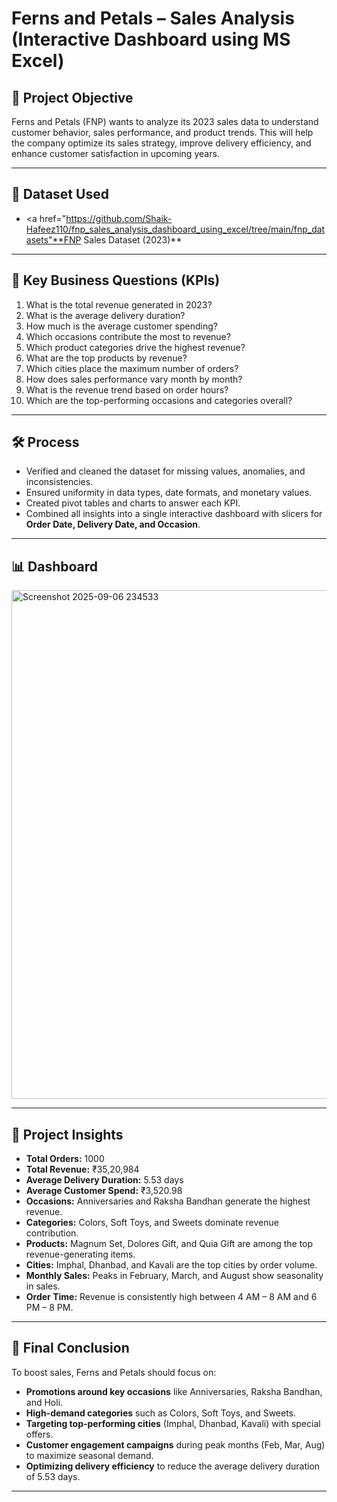 # Ferns and Petals – Sales Analysis (Interactive Dashboard using MS Excel)

## 📌 Project Objective  
Ferns and Petals (FNP) wants to analyze its 2023 sales data to understand customer behavior, sales performance, and product trends. This will help the company optimize its sales strategy, improve delivery efficiency, and enhance customer satisfaction in upcoming years.  

---

## 📂 Dataset Used  
- <a href="https://github.com/Shaik-Hafeez110/fnp_sales_analysis_dashboard_using_excel/tree/main/fnp_datasets"**FNP Sales Dataset (2023)**</a>

---

## 🎯 Key Business Questions (KPIs)  
1. What is the total revenue generated in 2023?  
2. What is the average delivery duration?  
3. How much is the average customer spending?  
4. Which occasions contribute the most to revenue?  
5. Which product categories drive the highest revenue?  
6. What are the top products by revenue?  
7. Which cities place the maximum number of orders?  
8. How does sales performance vary month by month?  
9. What is the revenue trend based on order hours?  
10. Which are the top-performing occasions and categories overall?  

---

## 🛠️ Process  
- Verified and cleaned the dataset for missing values, anomalies, and inconsistencies.  
- Ensured uniformity in data types, date formats, and monetary values.  
- Created pivot tables and charts to answer each KPI.  
- Combined all insights into a single interactive dashboard with slicers for **Order Date, Delivery Date, and Occasion**.  

---

## 📊 Dashboard
<img width="1825" height="814" alt="Screenshot 2025-09-06 234533" src="https://github.com/user-attachments/assets/0cf76cf1-c07c-420f-a16e-9b9342cfade3" />


---

## 🔑 Project Insights  
- **Total Orders:** 1000  
- **Total Revenue:** ₹35,20,984  
- **Average Delivery Duration:** 5.53 days  
- **Average Customer Spend:** ₹3,520.98  
- **Occasions:** Anniversaries and Raksha Bandhan generate the highest revenue.  
- **Categories:** Colors, Soft Toys, and Sweets dominate revenue contribution.  
- **Products:** Magnum Set, Dolores Gift, and Quia Gift are among the top revenue-generating items.  
- **Cities:** Imphal, Dhanbad, and Kavali are the top cities by order volume.  
- **Monthly Sales:** Peaks in February, March, and August show seasonality in sales.  
- **Order Time:** Revenue is consistently high between 4 AM – 8 AM and 6 PM – 8 PM.  

---

## 📌 Final Conclusion  
To boost sales, Ferns and Petals should focus on:  
- **Promotions around key occasions** like Anniversaries, Raksha Bandhan, and Holi.  
- **High-demand categories** such as Colors, Soft Toys, and Sweets.  
- **Targeting top-performing cities** (Imphal, Dhanbad, Kavali) with special offers.  
- **Customer engagement campaigns** during peak months (Feb, Mar, Aug) to maximize seasonal demand.  
- **Optimizing delivery efficiency** to reduce the average delivery duration of 5.53 days.  

---
